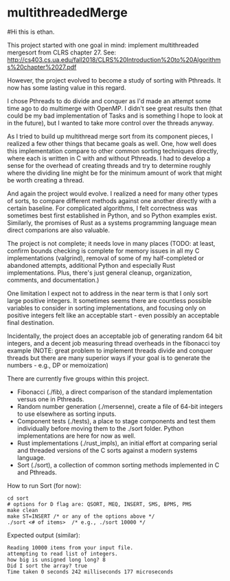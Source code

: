 # multithreadedMerge

#Hi this is ethan.

This project started with one goal in mind: implement multithreaded mergesort from CLRS chapter 27. See: http://cs403.cs.ua.edu/fall2018/CLRS%20Introduction%20to%20Algorithms%20chapter%2027.pdf

However, the project evolved to become a study of sorting with Pthreads. It now has some lasting value in this regard. 

I chose Pthreads to do divide and conquer as I'd made an attempt some time ago to do multimerge with OpenMP. I didn't see great results then (that could be my bad implementation of Tasks and is something I hope to look at in the future), but I wanted to take more control over the threads anyway. 

As I tried to build up multithread merge sort from its component pieces, I realized a few other things that became goals as well. One, how well does this implementation compare to other common sorting techniques directly, where each is written in C with and without Pthreads. I had to develop a sense for the overhead of creating threads and try to determine roughly where the dividing line might be for the minimum amount of work that might be worth creating a thread. 

And again the project would evolve. I realized a need for many other types of sorts, to compare different methods against one another directly with a certain baseline. For complicated algorithms, I felt correctness was sometimes best first established in Python, and so Python examples exist. Similarly, the promises of Rust as a systems programming language mean direct comparions are also valuable. 

The project is not complete; it needs love in many places (TODO: at least, confirm bounds checking is complete for memory issues in all my C implementations (valgrind), removal of some of my half-completed or abandoned attempts, additional Python and especially Rust implementations. Plus, there's just general cleanup, organization, comments, and documentation.)

One limitation I expect not to address in the near term is that I only sort large positive integers. It sometimes seems there are countless possible variables to consider in sorting implementations, and focusing only on positive integers felt like an acceptable start - even possibly an acceptable final destination. 

Incidentally, the project does an acceptable job of generating random 64 bit integers, and a decent job measuring thread overheads in the fibonacci toy example (NOTE: great problem to implement threads divide and conquer threads but there are many superior ways if your goal is to generate the numbers - e.g., DP or memoization)

There are currently five groups within this project. 
* Fibonacci (./fib), a direct comparison of the standard implementation versus one in Pthreads. 
* Random number generation (./mersenne), create a file of 64-bit integers to use elsewhere as sorting inputs. 
* Component tests (./tests), a place to stage components and test them individually before moving them to the ./sort folder. Python implementations are here for now as well. 
* Rust implementations (./rust_impls), an initial effort at comparing serial and threaded versions of the C sorts against a modern systems language.  
* Sort (./sort), a collection of common sorting methods implemented in C and Pthreads. 

How to run Sort (for now):

```
cd sort
# options for D flag are: QSORT, MEQ, INSERT, SMS, BPMS, PMS
make clean
make ST=INSERT /* or any of the options above */
./sort <# of items>  /* e.g., ./sort 10000 */
```
Expected output (similar):
```
Reading 10000 items from your input file.
attempting to read list of integers.
how big is unsigned long long? 8
Did I sort the array? true
Time taken 0 seconds 242 milliseconds 177 microseconds 


```
